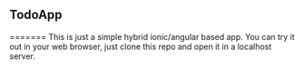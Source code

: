 ## TodoApp
=======
This is just a simple hybrid ionic/angular based app.
You can try it out in your web browser, just clone this repo and open it 
in a localhost server.
